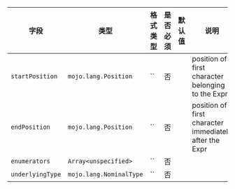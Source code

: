 | 字段 | 类型 | 格式类型 | 是否必须 | 默认值 | 说明 |
|---|---|---|---|---|---|
| `startPosition` | `mojo.lang.Position` | `` | 否 |  | position of first character belonging to the Expr |
| `endPosition` | `mojo.lang.Position` | `` | 否 |  | position of first character immediately after the Expr |
| `enumerators` | `Array<unspecified>` | `` | 否 |  |
| `underlyingType` | `mojo.lang.NominalType` | `` | 否 |  |
